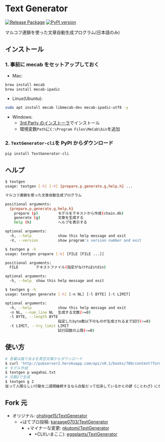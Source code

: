 # Text Generator

[![Release Package](https://github.com/eggplants/TextGenerator-cli/actions/workflows/release.yml/badge.svg)](https://github.com/eggplants/TextGenerator-cli/actions/workflows/release.yml) [![PyPI version](https://badge.fury.io/py/TextGenerator-cli.svg)](https://badge.fury.io/py/TextGenerator-cli)

マルコフ連鎖を使った文章自動生成プログラム(日本語のみ)

## インストール

### 1. 事前に mecab をセットアップしておく

- Mac:

```bash
brew install mecab
brew install mecab-ipadic
```

- Linux(Ubuntu):

```bash
sudo apt install mecab libmecab-dev mecab-ipadic-utf8 -y
```

- Windows:
  - [3rd Party のインストーラ](https://github.com/ikegami-yukino/mecab/releases/tag/v0.996.2)でインストール
  - 環境変数`Path`に`C:\Program Files\MeCab\bin`を追加

### 2. `TextGenerator-cli`を PyPI からダウンロード

```bash
pip install TextGenerator-cli
```

## ヘルプ

```bash
$ textgen
usage: textgen [-h] [-V] {prepare,p,generate,g,help,h} ...

マルコフ連鎖を使った文章自動生成プログラム

positional arguments:
  {prepare,p,generate,g,help,h}
    prepare (p)         モデルをテキストから作成(chain.db)
    generate (g)        文章を生成する
    help (h)            ヘルプを表示する

optional arguments:
  -h, --help            show this help message and exit
  -V, --version         show program's version number and exit
```

```bash
$ textgen p -h
usage: textgen prepare [-h] [FILE [FILE ...]]

positional arguments:
  FILE        テキストファイル(指定がなければstdin)

optional arguments:
  -h, --help  show this help message and exit
```

```bash
$ textgen g -h
usage: textgen generate [-h] [-n NL] [-l BYTE] [-t LIMIT]

optional arguments:
  -h, --help            show this help message and exit
  -n NL, --num_line NL  生成する文数(>=0)
  -l BYTE, --length BYTE
                        指定したbyte数以下のものが生成されるまで試行(>=0)
  -t LIMIT, --try_limit LIMIT
                        試行回数の上限(>=0)
```

## 使い方

```bash
# 吾輩は猫であるを青空文庫からダウンロード
$ curl 'http://pubserver2.herokuapp.com/api/v0.1/books/789/content?format=txt' -o wagahai.txt
# モデル作成
$ textgen p wagahai.txt
# 文数2で生成
$ textgen g 2
従って人間らしい行動を二週間継続するなら白髪だって伝染しているかとの諺《ことわざ》になるそうだ面白いじゃありませんか、今戸焼の狸《たぬき》からしていいでしょう」漆桶《み》がある。
```

## Fork 元

- オリジナル: [ohshige15/TextGenerator](https://github.com/ohshige15/TextGenerator)
  - +はてブロ投稿: [karaage0703/TextGenerator](https://github.com/karaage0703/TextGenerator)
    - +マイナーな変更: [nkutomi/TextGenerator](https://github.com/nkutomi/TextGenerator)
      - +CLI(いまここ): [eggplants/TextGenerator](https://github.com/eggplants/TextGenerator)
